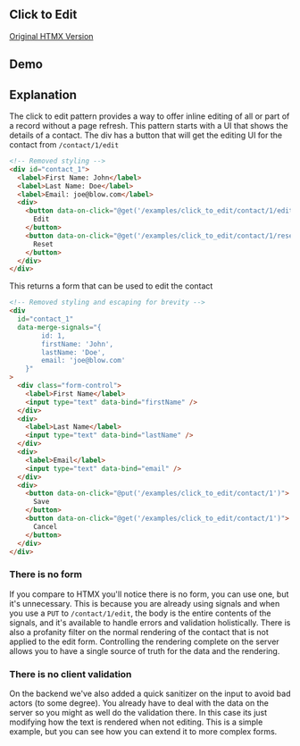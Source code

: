 ## Click to Edit

[Original HTMX Version](https://htmx.org/examples/click-to-edit/)

## Demo

<div
    id="contact_1"
    data-on-load="sse('/examples/click_to_edit/contact/1')"
>

</div>

## Explanation

The click to edit pattern provides a way to offer inline editing of all or part of a record without a page refresh. This pattern starts with a UI that shows the details of a contact. The div has a button that will get the editing UI for the contact from `/contact/1/edit`

```html
<!-- Removed styling -->
<div id="contact_1">
  <label>First Name: John</label>
  <label>Last Name: Doe</label>
  <label>Email: joe@blow.com</label>
  <div>
    <button data-on-click="@get('/examples/click_to_edit/contact/1/edit')">
      Edit
    </button>
    <button data-on-click="@get('/examples/click_to_edit/contact/1/reset')">
      Reset
    </button>
  </div>
</div>
```

This returns a form that can be used to edit the contact

```html
<!-- Removed styling and escaping for brevity -->
<div
  id="contact_1"
  data-merge-signals="{
        id: 1,
        firstName: 'John',
        lastName: 'Doe',
        email: 'joe@blow.com'
    }"
>
  <div class="form-control">
    <label>First Name</label>
    <input type="text" data-bind="firstName" />
  </div>
  <div>
    <label>Last Name</label>
    <input type="text" data-bind="lastName" />
  </div>
  <div>
    <label>Email</label>
    <input type="text" data-bind="email" />
  </div>
  <div>
    <button data-on-click="@put('/examples/click_to_edit/contact/1')">
      Save
    </button>
    <button data-on-click="@get('/examples/click_to_edit/contact/1')">
      Cancel
    </button>
  </div>
</div>
```

### There is no form

If you compare to HTMX you'll notice there is no form, you can use one, but it's unnecessary. This is because you are already using signals and when you use a `PUT` to `/contact/1/edit`, the body is the entire contents of the signals, and it's available to handle errors and validation holistically. There is also a profanity filter on the normal rendering of the contact that is not applied to the edit form. Controlling the rendering complete on the server allows you to have a single source of truth for the data and the rendering.

### There is no client validation

On the backend we've also added a quick sanitizer on the input to avoid bad actors (to some degree). You already have to deal with the data on the server so you might as well do the validation there. In this case its just modifying how the text is rendered when not editing. This is a simple example, but you can see how you can extend it to more complex forms.
